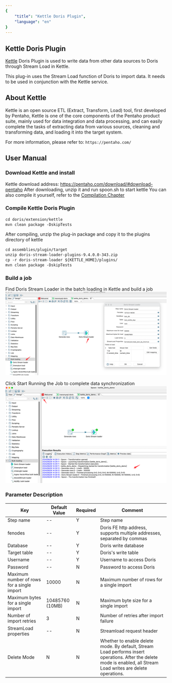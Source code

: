 ```yaml
---
{
    "title": "Kettle Doris Plugin",
    "language": "en"
}
---
```


## Kettle Doris Plugin

[Kettle](https://pentaho.com/) Doris Plugin is used to write data from other data sources to Doris through Stream Load in Kettle.

This plug-in uses the Stream Load function of Doris to import data. It needs to be used in conjunction with the Kettle service.

## About Kettle

Kettle is an open source ETL (Extract, Transform, Load) tool, first developed by Pentaho, Kettle is one of the core components of the Pentaho product suite, mainly used for data integration and data processing, and can easily complete the tasks of extracting data from various sources, cleaning and transforming data, and loading it into the target system.

For more information, please refer to: `https://pentaho.com/`

## User Manual

### Download Kettle and install
Kettle download address: https://pentaho.com/download/#download-pentaho
After downloading, unzip it and run spoon.sh to start kettle
You can also compile it yourself, refer to the [Compilation Chapter](https://github.com/pentaho/pentaho-kettle?tab=readme-ov-file#how-to-build)

### Compile Kettle Doris Plugin
```shell
cd doris/extension/kettle
mvn clean package -DskipTests
```
After compiling, unzip the plug-in package and copy it to the plugins directory of kettle
```shell
cd assemblies/plugin/target
unzip doris-stream-loader-plugins-9.4.0.0-343.zip
cp -r doris-stream-loader ${KETTLE_HOME}/plugins/
mvn clean package -DskipTests
```
### Build a job
Find Doris Stream Loader in the batch loading in Kettle and build a job
![create_zh.png](https://raw.githubusercontent.com/apache/doris/refs/heads/master/extension/kettle/images/create.png)

Click Start Running the Job to complete data synchronization
![running_zh.png](https://raw.githubusercontent.com/apache/doris/refs/heads/master/extension/kettle/images/running.png)

### Parameter Description

| Key | Default Value | Required | Comment |
|--------------|----------------| -------- |--------------------------------|
| Step name | -- | Y | Step name |
| fenodes | -- | Y | Doris FE http address, supports multiple addresses, separated by commas |
| Database | -- | Y | Doris write database |
| Target table | -- | Y | Doris's write table |
| Username | -- | Y | Username to access Doris |
| Password | -- | N | Password to access Doris |
| Maximum number of rows for a single import | 10000 | N | Maximum number of rows for a single import |
| Maximum bytes for a single import | 10485760 (10MB) | N | Maximum byte size for a single import |
| Number of import retries | 3 | N | Number of retries after import failure |
| StreamLoad properties | -- | N | Streamload request header |
| Delete Mode | N | N | Whether to enable delete mode. By default, Stream Load performs insert operations. After the delete mode is enabled, all Stream Load writes are delete operations. |